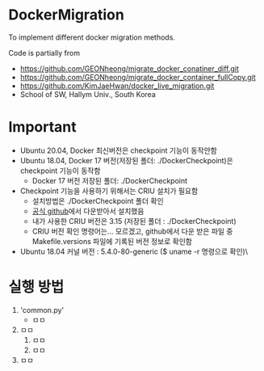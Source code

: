# DockerMigration

To implement different docker migration methods.

Code is partially from
- https://github.com/GEONheong/migrate_docker_conatiner_diff.git
- https://github.com/GEONheong/migrate_docker_container_fullCopy.git
- https://github.com/KimJaeHwan/docker_live_migration.git
- School of SW, Hallym Univ., South Korea

# Important
- Ubuntu 20.04, Docker 최신버전은 checkpoint 기능이 동작안함
- Ubuntu 18.04, Docker 17 버전(저장된 폴더: ./DockerCheckpoint)은 checkpoint 기능이 동작함
	- Docker 17 버전 저장된 폴더: ./DockerCheckpoint
- Checkpoint 기능을 사용하기 위해서는 CRIU 설치가 필요함
	- 설치방법은 ./DockerCheckpoint 폴더 확인
	- [공식 github](https://github.com/checkpoint-restore/criu)에서 다운받아서 설치했음
	- 내가 사용한 CRIU 버전은 3.15 (저장된 폴더 : ./DockerCheckpoint)
	- CRIU 버전 확인 명령어는... 모르겠고, github에서 다운 받은 파일 중 Makefile.versions 파일에 기록된 버전 정보로 확인함
- Ubuntu 18.04 커널 버전 : 5.4.0-80-generic ($ uname -r 명령으로 확인)\

# 실행 방법
1. 'common.py'
	- ㅁㅁ
2. ㅁㅁ
	1. ㅁㅁ
	2. ㅁㅁ
3. ㅁㅁ